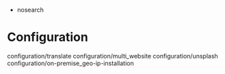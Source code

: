   - nosearch

# Configuration

<div class="toctree" data-titlesonly="">

configuration/translate configuration/multi\_website
configuration/unsplash configuration/on-premise\_geo-ip-installation

</div>
